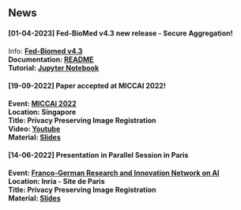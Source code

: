 ## News
#### [01-04-2023] Fed-BioMed v4.3 new release - Secure Aggregation!
Info: <strong>[Fed-Biomed v4.3](https://fedbiomed.org/news/Release-04-2023/)<strong><br>
Documentation: [README](https://github.com/fedbiomed/fedbiomed/blob/a7983890522f27902850045d215b29c9fa8389b3/docs/user-guide/secagg/introduction.md?plain=1) <br>
Tutorial: [Jupyter Notebook](https://github.com/fedbiomed/fedbiomed/blob/a7983890522f27902850045d215b29c9fa8389b3/notebooks/general-tutorial-secagg.ipynb)
<br>
#### [19-09-2022] Paper accepted at MICCAI 2022!
Event: <strong>[MICCAI 2022](https://conferences.miccai.org/2022/en/)</strong><br>
Location: Singapore<br>
Title: <strong>Privacy Preserving Image Registration </strong><br>
Video: [Youtube](https://www.youtube.com/watch?v=bNg9xRER_Uk&ab_channel=RiccardoTaiello)<br>
Material: [Slides](https://rtaiello.github.io/assets/data/slides_ppir_miccai_2022.pdf)
<br>
#### [14-06-2022] Presentation in Parallel Session in Paris
Event: <strong>[Franco-German Research and Innovation Network on AI](https://rtaiello.github.io/assets/data/program_2022_06_14.pdf)</strong> <br>
Location: Inria - Site de Paris <br>
Title: <strong>Privacy Preserving Image Registration </strong><br>
Material: [Slides](https://rtaiello.github.io/assets/data/final_ppir_2022_06_14.pdf)
<br>

